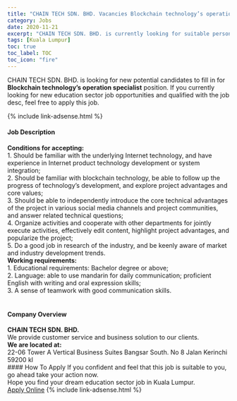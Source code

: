 ```yaml
---
title: "CHAIN TECH SDN. BHD. Vacancies Blockchain technology’s operation specialist" 
category: Jobs 
date: 2020-11-21 
excerpt: "CHAIN TECH SDN. BHD. is currently looking for suitable person to fill in the Blockchain technology’s operation specialist which positioned at Kuala Lumpur" 
tags: [Kuala Lumpur] 
toc: true 
toc_label: TOC 
toc_icon: "fire" 
--- 
```


<p>CHAIN TECH SDN. BHD. is looking for new potential candidates to fill in for <b>Blockchain technology’s operation specialist</b> position. If you currently looking for new education sector job opportunities and qualified with the job desc, feel free to apply this job.
</p>{% include link-adsense.html %} 
 <div><div><div><h4>Job Description</h4></div></div><div><div><span><div><div><strong>Conditions for accepting:</strong></div><div>1. Should be familiar with the underlying Internet technology, and have experience in Internet product technology development or system integration;</div><div>2. Should be familiar with blockchain technology, be able to follow up the progress of technology&#8217;s development, and explore project advantages and core values;</div><div>3. Should be able to independently introduce the core technical advantages of the project in various social media channels and project communities, and answer related technical questions;</div><div>4. Organize activities and cooperate with other departments for jointly execute activities, effectively edit content, highlight project advantages, and popularize the project;</div><div>5. Do a good job in research of the industry, and be keenly aware of market and industry development trends.</div><div><strong>Working requirements:</strong></div><div>1. Educational requirements: Bachelor degree or above;<br>2. Language: able to use mandarin for daily communication; proficient English with writing and oral expression skills;<br>3. A sense of teamwork with good communication skills.<br><br></div></div></span></div></div></div> 
<div><div><div><h4>Company Overview</h4></div></div><div><div><span><div><div><strong>CHAIN TECH SDN. BHD.&#160;</strong></div>
<div>We provide customer service and business solution to our clients.</div>
<div><strong>We are located at:</strong></div>
<div>22-06 Tower A Vertical Business Suites Bangsar South. No 8 Jalan Kerinchi 59200 kl&#160;</div></div></span></div></div></div> 
#### How To Apply 
If you confident and feel that this job is suitable to you, go ahead take your action now. <br/> 
Hope you find your dream education sector job in Kuala Lumpur. <br/> 
<a href="https://www.jobstreet.com.my/en/job/blockchain-technology’s-operation-specialist-4421545?jobId=jobstreet-my-job-4421545&sectionRank=15&token=0~7daf6fee-6750-407b-87dd-25e7fac7184c&fr=SRP%20View%20In%20New%20Ta" class="btn btn--info" target="_blank" rel="nofollow noopenner">Apply Online</a> 
{% include link-adsense.html %} 